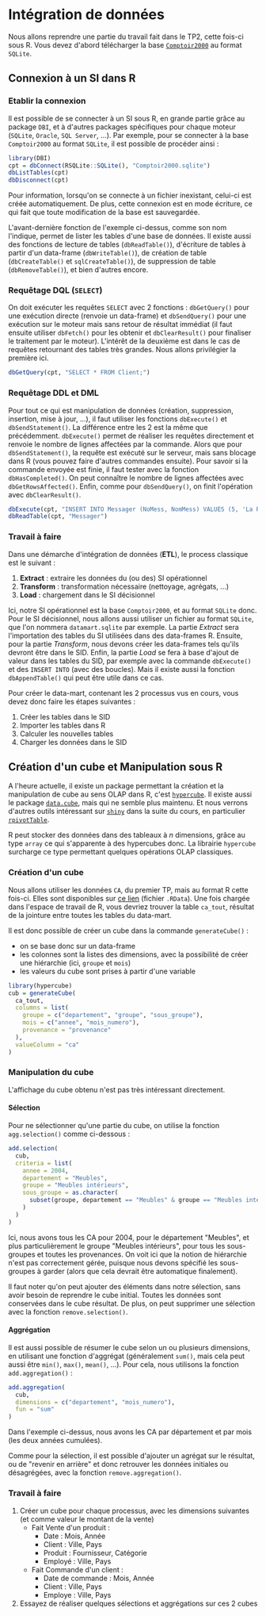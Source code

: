 # Intégration de données

Nous allons reprendre une partie du travail fait dans le TP2, cette fois-ci sous R. Vous devez d'abord télécharger la base [`Comptoir2000`](https://fxjollois.github.io/donnees/Comptoir2000/Comptoir2000.sqlite) au format `SQLite`.

## Connexion à un SI dans R

### Etablir la connexion

Il est possible de se connecter à un SI sous R, en grande partie grâce au package `DBI`, et à d'autres packages spécifiques pour chaque moteur (`SQLite`, `Oracle`, `SQL Server`, ...). Par exemple, pour se connecter à la base `Comptoir2000` au format `SQLite`, il est possible de procéder ainsi :

```r
library(DBI)
cpt = dbConnect(RSQLite::SQLite(), "Comptoir2000.sqlite")
dbListTables(cpt)
dbDisconnect(cpt)
```

Pour information, lorsqu'on se connecte à un fichier inexistant, celui-ci est créée automatiquement. De plus, cette connexion est en mode écriture, ce qui fait que toute modification de la base est sauvegardée.

L'avant-dernière fonction de l'exemple ci-dessus, comme son nom l'indique, permet de lister les tables d'une base de données. Il existe aussi des fonctions de lecture de tables (`dbReadTable()`), d'écriture de tables à partir d'un data-frame (`dbWriteTable()`), de création de table (`dbCreateTable()` et `sqlCreateTable()`), de suppression de table (`dbRemoveTable()`), et bien d'autres encore.

### Requêtage DQL (`SELECT`)

On doit exécuter les requêtes  `SELECT` avec 2 fonctions : `dbGetQuery()` pour une exécution directe (renvoie un data-frame) et `dbSendQuery()` pour une exécution sur le moteur mais sans retour de résultat immédiat (il faut ensuite utiliser `dbFetch()` pour les obtenir et `dbClearResult()` pour finaliser le traitement par le moteur). L'intérêt de la deuxième est dans le cas de requêtes retournant des tables très grandes. Nous allons privilégier la première ici.

```r
dbGetQuery(cpt, "SELECT * FROM Client;")
```

### Requêtage DDL et DML

Pour tout ce qui est manipulation de données (création, suppression, insertion, mise à jour, ...), il faut utiliser les fonctions `dbExecute()` et `dbSendStatement()`. La différence entre les 2 est la même que précédemment. `dbExecute()` permet de réaliser les requêtes directement et renvoie le nombre de lignes affectées par la commande. Alors que pour `dbSendStatement()`, la requête est exécuté sur le serveur, mais sans blocage dans R (vous pouvez faire d'autres commandes ensuite). Pour savoir si la commande envoyée est finie, il faut tester avec la fonction `dbHasCompleted()`. On peut connaître le nombre de lignes affectées avec `dbGetRowsAffected()`. Enfin, comme pour `dbSendQuery()`, on finit l'opération avec `dbClearResult()`. 

```r
dbExecute(cpt, "INSERT INTO Messager (NoMess, NomMess) VALUES (5, 'La Poste')")
dbReadTable(cpt, "Messager")
```

### Travail à faire

Dans une démarche d'intégration de données (**ETL**), le process classique est le suivant :

1. **Extract** : extraire les données du (ou des) SI opérationnel
1. **Transform** : transformation nécessaire (nettoyage, agrégats, ...)
1. **Load** : chargement dans le SI décisionnel

Ici, notre SI opérationnel est la base `Comptoir2000`, et au format `SQLite` donc. Pour le SI décisionnel, nous allons aussi utiliser un fichier au format `SQLite`, que l'on nommera `datamart.sqlite` par exemple. La partie *Extract* sera l'importation des tables du SI utilisées dans des data-frames R. Ensuite, pour la partie *Transform*, nous devons créer les data-frames tels qu'ils devront être dans le SID. Enfin, la partie *Load* se fera à base d'ajout de valeur dans les tables du SID, par exemple avec la commande `dbExecute()` et des `INSERT INTO` (avec des boucles). Mais il existe aussi la fonction `dbAppendTable()` qui peut être utile dans ce cas.

Pour créer le data-mart, contenant les 2 processus vus en cours, vous devez donc faire les étapes suivantes :

1. Créer les tables dans le SID
1. Importer les tables dans R
1. Calculer les nouvelles tables
1. Charger les données dans le SID


## Création d'un cube et Manipulation sous R

A l'heure actuelle, il existe un package permettant la création et la manipulation de cube au sens OLAP dans R, c'est [`hypercube`](https://cran.r-project.org/package=hypercube). Il existe aussi le package [`data.cube`](https://gitlab.com/jangorecki/data.cube), mais qui ne semble plus maintenu. Et nous verrons d'autres outils intéressant sur [`shiny`](https://shiny.rstudio.com/) dans la suite du cours, en particulier [`rpivotTable`](https://github.com/jangorecki/rpivotTable).

R peut stocker des données dans des tableaux à $n$ dimensions, grâce au type `array` ce qui s'apparente à des hypercubes donc. La librairie `hypercube` surcharge ce type permettant quelques opérations OLAP classiques.

### Création d'un cube

Nous allons utiliser les données `CA`, du premier TP, mais au format R cette fois-ci. Elles sont disponibles sur [ce lien](https://fxjollois.github.io/donnees/ca/ca.RData) (fichier `.RData`). Une fois chargée dans l'espace de travail de R, vous devriez trouver la table `ca_tout`, résultat de la jointure entre toutes les tables du data-mart.

Il est donc possible de créer un cube dans la commande `generateCube()` :

- on se base donc sur un data-frame
- les colonnes sont la listes des dimensions, avec la possibilité de créer une hiérarchie (ici, `groupe`  et `mois`)
- les valeurs du cube sont prises à partir d'une variable

```r
library(hypercube)
cub = generateCube(
  ca_tout, 
  columns = list(
    groupe = c("departement", "groupe", "sous_groupe"),
    mois = c("annee", "mois_numero"),
    provenance = "provenance"
  ),
  valueColumn = "ca"
)
```

### Manipulation du cube

L'affichage du cube obtenu n'est pas très intéressant directement.

#### Sélection 

Pour ne sélectionner qu'une partie du cube, on utilise la fonction `agg.selection()` comme ci-dessous :

```r
add.selection(
  cub, 
  criteria = list(
    annee = 2004,
    departement = "Meubles",
    groupe = "Meubles intérieurs",
    sous_groupe = as.character(
      subset(groupe, departement == "Meubles" & groupe == "Meubles intérieurs")$sous_groupe
    )
  )
)
```

Ici, nous avons tous les CA pour 2004, pour le département "Meubles", et plus particulièrement le groupe "Meubles intérieurs", pour tous les sous-groupes et toutes les provenances. On voit ici que la notion de hiérarchie n'est pas correctement gérée, puisque nous devons spécifié les sous-groupes à garder (alors que cela devrait être automatique finalement).

Il faut noter qu'on peut ajouter des éléments dans notre sélection, sans avoir besoin de reprendre le cube initial. Toutes les données sont conservées dans le cube résultat. De plus, on peut supprimer une sélection avec la fonction `remove.selection()`.

#### Aggrégation

Il est aussi possible de résumer le cube selon un ou plusieurs dimensions, en utilisant une fonction d'aggrégat (généralement `sum()`, mais cela peut aussi être `min()`, `max()`, `mean()`, ...). Pour cela, nous utilisons la fonction `add.aggregation()` :


```r
add.aggregation(
  cub,
  dimensions = c("departement", "mois_numero"),
  fun = "sum"
)
```

Dans l'exemple ci-dessus, nous avons les CA par département et par mois (les deux années cumulées).

Comme pour la sélection, il est possible d'ajouter un agrégat sur le résultat, ou de "revenir en arrière" et donc retrouver les données initiales ou désagrégées, avec la fonction `remove.aggregation()`.

### Travail à faire

1. Créer un cube pour chaque processus, avec les dimensions suivantes (et comme valeur le montant de la vente)
    - Fait Vente d'un produit : 
        - Date : Mois, Année
        - Client : Ville, Pays
        - Produit : Fournisseur, Catégorie
        - Employé : Ville, Pays
    - Fait Commande d'un client :
        - Date de commande : Mois, Année
        - Client : Ville, Pays
        - Employe : Ville, Pays
1. Essayez de réaliser quelques sélections et aggrégations sur ces 2 cubes




